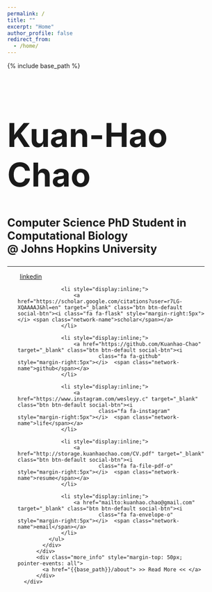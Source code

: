 ```yaml
---
permalink: /
title: ""
excerpt: "Home"
author_profile: false
redirect_from:
  - /home/
---
```

{% include base_path %}


<div id="particles-js" style="background: url({{base_path}}/images/bioinfo_wallpaper.jpg) no-repeat center center;">

  <div id="particles-header" class="intro-header alt-font" style="width:90%">
      <div class="container">
          <div class="intro-message">
              <h1 class="alt-font" style="font-size: 75px">Kuan-Hao Chao</h1>
              <h3 class="alt-font" style="font-size: 25px">Computer Science PhD Student in Computational Biology <br> @ Johns Hopkins University</h3>
              <hr class="intro-divider" style="display: flex; align-items: center; text-align: center;">
          </div>
          <div class="intro-social">
            <div class="social-click">
              <ul class="intro-social-buttons">
                  <li style="display:inline;">
                      <a href="https://www.linkedin.com/in/kuan-hao-chao/" target="_blank" class="btn btn-default social-btn"><i
                              class="fa fa-linkedin" style="margin-right:5px"></i>  <span class="network-name">linkedin</span></a>
                  </li>

                  <li style="display:inline;">
                      <a href="https://scholar.google.com/citations?user=r7LG-XQAAAAJ&hl=en" target="_blank" class="btn btn-default social-btn"><i class="fa fa-flask" style="margin-right:5px"></i> <span class="network-name">scholar</span></a>
                  </li>

                  <li style="display:inline;">
                      <a href="https://github.com/Kuanhao-Chao" target="_blank" class="btn btn-default social-btn"><i
                              class="fa fa-github" style="margin-right:5px"></i>  <span class="network-name">github</span></a>
                  </li>

                  <li style="display:inline;">
                      <a href="https://www.instagram.com/wesleyy.c" target="_blank" class="btn btn-default social-btn"><i
                              class="fa fa-instagram" style="margin-right:5px"></i>  <span class="network-name">life</span></a>
                  </li>

                  <li style="display:inline;">
                      <a href="http://storage.kuanhaochao.com/CV.pdf" target="_blank" class="btn btn-default social-btn"><i
                              class="fa fa-file-pdf-o" style="margin-right:5px"></i>  <span class="network-name">resume</span></a>
                  </li>

                  <li style="display:inline;">
                      <a href="mailto:kuanhao.chao@gmail.com" target="_blank" class="btn btn-default social-btn"><i
                              class="fa fa-envelope-o" style="margin-right:5px"></i>  <span class="network-name">email</span></a>
                  </li>
              </ul>
            </div>
          </div>
          <div class="more_info" style="margin-top: 50px; pointer-events: all">
            <a href="{{base_path}}/about"> >> Read More << </a>
          </div>
      </div>
  </div>
</div>
<!-- jQuery Version 1.11.0 -->
<script src="https://ajax.googleapis.com/ajax/libs/jquery/3.5.1/jquery.min.js"></script>

<!-- Plugin JavaScript -->
<script src="js/jquery.easing.min.js"></script>

<!-- Bootstrap Core JavaScript -->
<!-- JavaScript Bundle with Popper -->
<script src="https://cdn.jsdelivr.net/npm/bootstrap@5.0.0-beta3/dist/js/bootstrap.bundle.min.js" integrity="sha384-JEW9xMcG8R+pH31jmWH6WWP0WintQrMb4s7ZOdauHnUtxwoG2vI5DkLtS3qm9Ekf" crossorigin="anonymous"></script>

<!-- Custom Theme JavaScript -->
<script src="js/landing-page.js"></script>

<!-- Google Analytic -->
<script>
(function(i,s,o,g,r,a,m){i['GoogleAnalyticsObject']=r;i[r]=i[r]||function(){
(i[r].q=i[r].q||[]).push(arguments)},i[r].l=1*new Date();a=s.createElement(o),
m=s.getElementsByTagName(o)[0];a.async=1;a.src=g;m.parentNode.insertBefore(a,m)
})(window,document,'script','//www.google-analytics.com/analytics.js','ga');

ga('create', 'UA-65256806-1', 'auto');
ga('send', 'pageview');

</script>


<!--Structured Data for Google -->
<script type="application/ld+json">
  {
    "@context": "http://schema.org",
    "@type": "Person",
    "url": "http://www.wesleyq.me/",
    "image": "https://raw.githubusercontent.com/WesleyyC/wesleyyc.github.io/master/img/profile.jpg",
    "additionalName": "Wei Qian",
    "description":"Computer Science Student & AI Enthusiast",
    "name": "Kuan-Hao Chao"
    ,
    "sameAs" : [
      "https://www.facebook.com/wesley.chin0919",
      "https://www.instagram.com/wesleyy.c/",
      "https://www.linkedin.com/in/wesleychin0919",
      "https://plus.google.com/u/0/+WesleyWeiQian",
      "https://github.com/WesleyyC",
      "https://twitter.com/WesleyQian"
    ]
  }
</script>
